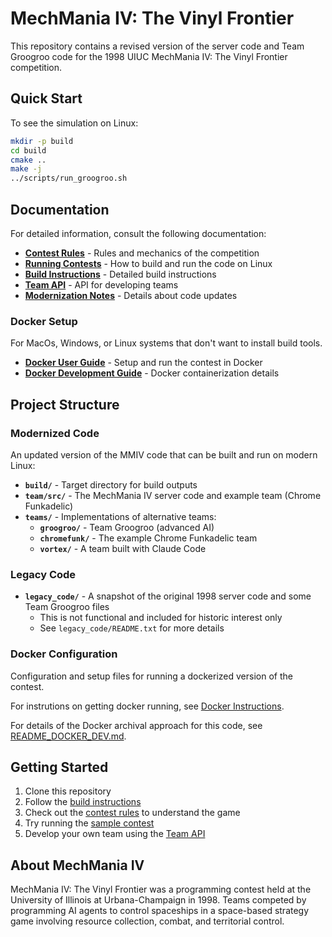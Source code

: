 # MechMania IV: The Vinyl Frontier

This repository contains a revised version of the server code and Team Groogroo code for the 1998 UIUC MechMania IV: The Vinyl Frontier competition.

## Quick Start

To see the simulation on Linux:

```bash
mkdir -p build
cd build
cmake ..
make -j
../scripts/run_groogroo.sh
```

## Documentation

For detailed information, consult the following documentation:

- **[Contest Rules](docs/CONTEST_RULES.md)** - Rules and mechanics of the competition
- **[Running Contests](docs/README_RUN_CONTEST.md)** - How to build and run the code on Linux
- **[Build Instructions](docs/README_BUILD.md)** - Detailed build instructions
- **[Team API](docs/TEAM_API.md)** - API for developing teams
- **[Modernization Notes](docs/README_MODERNIZED.md)** - Details about code updates

### Docker Setup

For MacOs, Windows, or Linux systems that don't want to install build tools.

- **[Docker User Guide](docs/README_DOCKER_USER.md)** - Setup and run the contest in Docker
- **[Docker Development Guide](docs/README_DOCKER_DEV.md)** - Docker containerization details

## Project Structure

### Modernized Code

An updated version of the MMIV code that can be built and run on modern Linux:

- **`build/`** - Target directory for build outputs
- **`team/src/`** - The MechMania IV server code and example team (Chrome Funkadelic)
- **`teams/`** - Implementations of alternative teams:
  - **`groogroo/`** - Team Groogroo (advanced AI)
  - **`chromefunk/`** - The example Chrome Funkadelic team
  - **`vortex/`** - A team built with Claude Code

### Legacy Code

- **`legacy_code/`** - A snapshot of the original 1998 server code and some Team Groogroo files
  - This is not functional and included for historic interest only
  - See `legacy_code/README.txt` for more details

### Docker Configuration

Configuration and setup files for running a dockerized version of the contest.

For instrutions on getting docker running, see [Docker Instructions](docs/README_DOCKER_USER.md).

For details of the Docker archival approach for this code, see [README_DOCKER_DEV.md](docs/README_DOCKER_DEV.md).

## Getting Started

1. Clone this repository
2. Follow the [build instructions](docs/README_BUILD.md)
3. Check out the [contest rules](docs/CONTEST_RULES.md) to understand the game
4. Try running the [sample contest](docs/README_RUN_CONTEST.md)
5. Develop your own team using the [Team API](docs/TEAM_API.md)

## About MechMania IV

MechMania IV: The Vinyl Frontier was a programming contest held at the University of Illinois at Urbana-Champaign in 1998. Teams competed by programming AI agents to control spaceships in a space-based strategy game involving resource collection, combat, and territorial control.